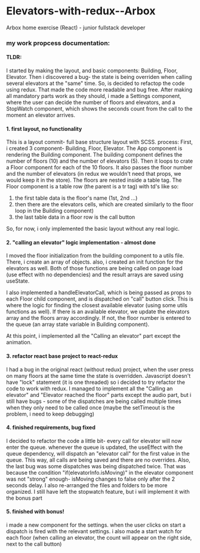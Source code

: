 # Elevators-with-redux--Arbox
Arbox home exercise (React) - junior fullstack developer

### my work propcess documentation:

#### TLDR: 
I started by making the layout, and basic components: Building, Floor, Elevator.
Then i discovered a bug- the state is being overriden when calling several elevators at the "same" time. 
So, is decided to refactop the code using redux. That made the code more readable and bug free.
After making all mandatory parts work as they should, i made a Settings component, where the user can decide the number of floors and elevators,
and a StopWatch component, which shows the seconds count from the call to the moment an elevator arrives. 

#### 1. first layout, no functionality

This is a layout commit- full base structure layout with SCSS.
process:
First, i created 3 component- Building, Floor, Elevator.
The App component is rendering the Building component.
The building component defines the number of floors (10) and the number of elevators (5).
Then it loops to crate a Floor component for each of the 10 floors.
It also passes the floor number and the number of elevators (in redux we wouldn't need that props, we would keep it in the store).
The floors are nested inside a table tag.
The Floor component is a table row (the parent is a tr tag) with td's like so:
1. the first table data is the floor's name (1st, 2nd ...)
2. then there are the elevators cells, which are created similarly to the floor loop in the Building component)
3. the last table data in a floor row is the call button

So, for now, i only implemented the basic layout without any real logic. 

#### 2. "calling an elevator" logic implementation - almost done

I moved the floor initialization from the building component to a utils file.
There, i create an array of objects. also, i created an init function for the elevators as well.
Both of those functions are being called on page load (use effect with no dependencies) and the result arrays are saved using useState.

I also implemented a handleElevatorCall, which is being passed as props to each Floor child component, and is dispatched on "call" button click.
This is where the logic for finding the closest available elevator (using some utils functions as well).
If there is an available elevator, we update the elevators array and the floors array accordingly.
If not, the floor number is entered to the queue (an array state variable in Building component).

At this point, i implemented all the "Calling an elevator" part except the animation.

#### 3. refactor react base project to react-redux

I had a bug in the original react (without redux) project, when the user press on many floors at the same time the state is overridden.
Javascript doesn't have "lock" statement (it is one threaded) so i decided to try refactor the code to work with redux.
I managed to implement all the "Calling an elevator" and "Elevator reached the floor" parts except the audio part, but i still have bugs - some of the dispatches are being called multiple times when they only need to be called once (maybe the setTimeout is the problem, i need to keep debugging)

#### 4. finished requirements, bug fixed

I decided to refactor the code a little bit-
every call for elevator will now enter the queue.
whenever the queue is updated, the useEffect with the queue dependency, will dispatch an "elevator call" for the first value in the queue.
This way, all calls are being saved and there are no overrides.
Also, the last bug was some dispatches was being dispatched twice.
That was because the condition "if(elevatorInfo.isMoving)" in the elevator component  was not "strong" enough-  isMoving changes to false only after the 2 seconds delay.
I also re-arranged the files and folders to be more organized.
I still have left the stopwatch feature, but i will implement it with the bonus part

#### 5. finished with bonus!

i made a new component for the settings. when the user clicks on start a dispatch is fired with the relevant settings.
i also made a start watch for each floor (when calling an elevator, the count will appear on the right side, next to the call button)

